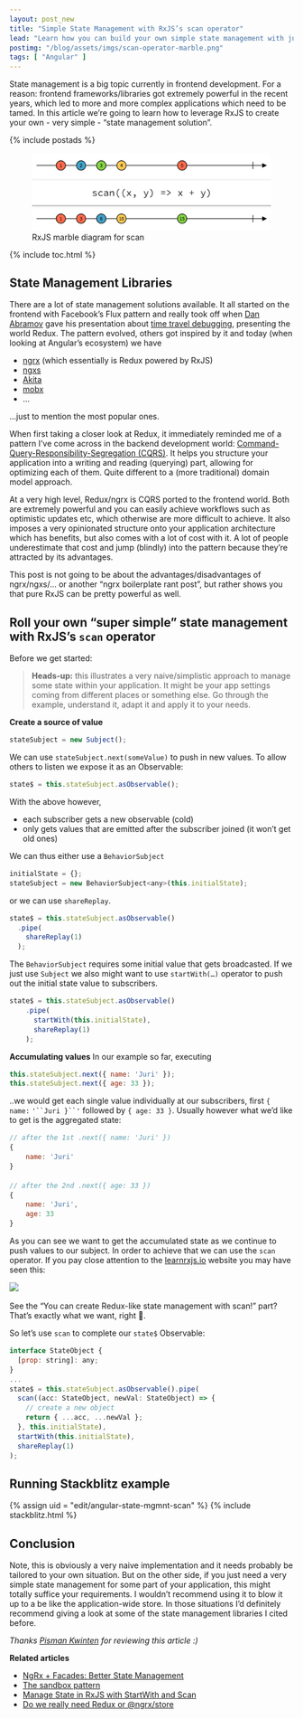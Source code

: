 ```yaml
---
layout: post_new
title: "Simple State Management with RxJS’s scan operator"
lead: "Learn how you can build your own simple state management with just RxJS"
postimg: "/blog/assets/imgs/scan-operator-marble.png"
tags: [ "Angular" ]
---
```


<div class="article-intro">
	State management is a big topic currently in frontend development. For a reason: frontend frameworks/libraries got extremely powerful in the recent years, which led to more and more complex applications which need to be tamed. In this article we’re going to learn how to leverage RxJS to create your own - very simple - “state management solution”.
</div>

{% include postads %}

<figure>
    <img src="/blog/assets/imgs/scan-operator-marble.png">
    <figcaption>RxJS marble diagram for scan</figcaption>
</figure>

{% include toc.html %}

## State Management Libraries

There are a lot of state management solutions available. It all started on the frontend with Facebook’s Flux pattern and really took off when [Dan Abramov](https://twitter.com/dan_abramov) gave his presentation about [time travel debugging](https://youtu.be/xsSnOQynTHs), presenting the world Redux.
The pattern evolved, others got inspired by it and today (when looking at Angular’s ecosystem) we have

- [ngrx](https://github.com/ngrx) (which essentially is Redux powered by RxJS)
- [ngxs](https://github.com/ngxs/store)
- [Akita](https://netbasal.com/introducing-akita-a-new-state-management-pattern-for-angular-applications-f2f0fab5a8)
- [mobx](https://github.com/mobxjs/mobx)
- …

…just to mention the most popular ones.

When first taking a closer look at Redux, it immediately reminded me of a pattern I’ve come across in the backend development world: [Command-Query-Responsibility-Segregation (CQRS)](https://martinfowler.com/bliki/CQRS.html). It helps you structure your application into a writing and reading (querying) part, allowing for optimizing each of them. Quite different to a (more traditional) domain model approach.

At a very high level, Redux/ngrx is CQRS ported to the frontend world. Both are extremely powerful and you can easily achieve workflows such as optimistic updates etc, which otherwise are more difficult to achieve. It also imposes a very opinionated structure onto your application architecture which has benefits, but also comes with a lot of cost with it. A lot of people underestimate that cost and jump (blindly) into the pattern because they’re attracted by its advantages.

This post is not going to be about the advantages/disadvantages of ngrx/ngxs/… or another “ngrx boilerplate rant post”, but rather shows you that pure RxJS can be pretty powerful as well.

## Roll your own “super simple” state management with RxJS’s `scan` operator

Before we get started:


> **Heads-up:** this illustrates a very naive/simplistic approach to manage some state within your application. It might be your app settings coming from different places or something else. Go through the example, understand it, adapt it and apply it to your needs.

**Create a source of value**

```javascript
stateSubject = new Subject();
```

We can use `stateSubject.next(someValue)` to push in new values.
To allow others to listen we expose it as an Observable:

```javascript
state$ = this.stateSubject.asObservable();
```

With the above however,

- each subscriber gets a new observable (cold)
- only gets values that are emitted after the subscriber joined (it won’t get old ones)

We can thus either use a `BehaviorSubject`

```javascript
initialState = {};
stateSubject = new BehaviorSubject<any>(this.initialState);
```

or we can use `shareReplay`.

```javascript
state$ = this.stateSubject.asObservable()
  .pipe(
    shareReplay(1)
  );
```

The `BehaviorSubject` requires some initial value that gets broadcasted. If we just use `Subject` we also might want to use `startWith(…)` operator to push out the initial state value to subscribers.

```javascript
state$ = this.stateSubject.asObservable()
    .pipe(
      startWith(this.initialState),
      shareReplay(1)
    );
```

**Accumulating values**
In our example so far, executing

```javascript
this.stateSubject.next({ name: 'Juri' });
this.stateSubject.next({ age: 33 });
```

..we would get each single value individually at our subscribers, first `{ name:` `'``Juri }``'` followed by `{ age: 33 }`. Usually however what we’d like to get is the aggregated state:

```javascript
// after the 1st .next({ name: 'Juri' })
{
    name: 'Juri'
}

// after the 2nd .next({ age: 33 })
{
    name: 'Juri',
    age: 33
}
```

As you can see we want to get the accumulated state as we continue to push values to our subject. In order to achieve that we can use the `scan` operator. If you pay close attention to the [learnrxjs.io](https://www.learnrxjs.io/operators/transformation/scan.html) website you may have seen this:


![](https://d2mxuefqeaa7sj.cloudfront.net/s_FF9224E68962C964E17D8454F3281E8C150035691ECB478CB02DE6ED86897192_1536785077902_image.png)


See the “You can create Redux-like state management with scan!” part? That’s exactly what we want, right 🙂.

So let’s use `scan` to complete our `state$` Observable:

```javascript
interface StateObject {
  [prop: string]: any;
}
...
state$ = this.stateSubject.asObservable().pipe(
  scan((acc: StateObject, newVal: StateObject) => {
    // create a new object
    return { ...acc, ...newVal };
  }, this.initialState),
  startWith(this.initialState),
  shareReplay(1)
);
```

## Running Stackblitz example

{% assign uid = "edit/angular-state-mgmnt-scan" %}
{% include stackblitz.html %}

## Conclusion

Note, this is obviously a very naive implementation and it needs probably be tailored to your own situation. But on the other side, if you just need a very simple state management for some part of your application, this might totally suffice your requirements. I wouldn’t recommend using it to blow it up to a be like the application-wide store. In those situations I’d definitely recommend giving a look at some of the state management libraries I cited before.

_Thanks [Pisman Kwinten](https://twitter.com/KwintenP) for reviewing this article :)_

**Related articles**

- [NgRx + Facades: Better State Management](https://medium.com/@thomasburleson_11450/ngrx-facades-better-state-management-82a04b9a1e39)
- [The sandbox pattern](https://blog.strongbrew.io/A-scalable-angular-architecture-part2/)
- [Manage State in RxJS with StartWith and Scan](https://egghead.io/lessons/angular-manage-state-in-rxjs-with-startwith-and-scan)
- [Do we really need Redux or @ngrx/store](https://blog.strongbrew.io/do-we-really-need-redux/)
